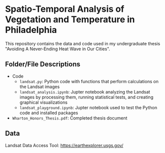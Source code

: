 # Spatio-Temporal Analysis of Vegetation and Temperature in Philadelphia
This repository contains the data and code used in my undergraduate thesis "Avoiding A Never-Ending Heat Wave in Our Cities".

## Folder/File Descriptions
* Code
	* `landsat.py`: Python code with functions that perform calculations on the Landsat images
  * `landsat_analysis.ipynb`: Jupter notebook analyzing the Landsat images by processing  them, running statistical tests, and creating graphical visualizations
  * `landsat_playground.ipynb`: Jupter notebook used to test the Python code and installed packages
* `Wharton_Honors_Thesis.pdf`: Completed thesis document


## Data
Landsat Data Access Tool: https://earthexplorer.usgs.gov/
